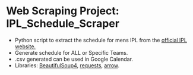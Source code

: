 # Web Scraping Project: IPL_Schedule_Scraper
- Python script to extract the schedule for mens IPL from the [official IPL website.](https://www.iplt20.com)
- Generate schedule for ALL or Specific Teams.
- .csv generated can be used in Google Calendar.
- Libraries: [BeautifulSoup4](https://pypi.org/project/beautifulsoup4/), [requests](https://pypi.org/project/requests/), [arrow](https://pypi.org/project/arrow/).
